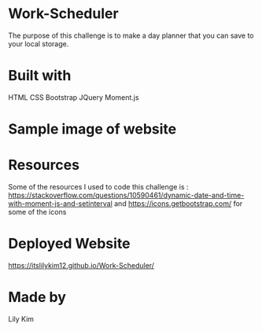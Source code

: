# Work-Scheduler
The purpose of this challenge is to make a day planner that you can save to your local storage. 

# Built with 
HTML
CSS 
Bootstrap 
JQuery 
Moment.js 

# Sample image of website 



# Resources 
Some of the resources I used to code this challenge is :
https://stackoverflow.com/questions/10590461/dynamic-date-and-time-with-moment-js-and-setinterval and https://icons.getbootstrap.com/ for some of the icons

# Deployed Website 
https://itslilykim12.github.io/Work-Scheduler/

# Made by 
Lily Kim 
